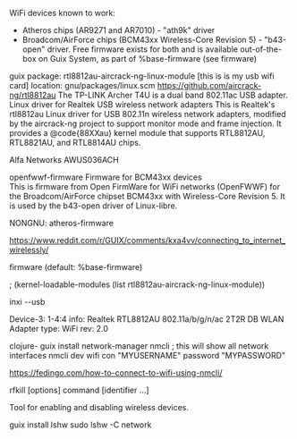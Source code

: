  WiFi devices known to work:
   - Atheros chips (AR9271 and AR7010) - "ath9k" driver
   - Broadcom/AirForce chips (BCM43xx Wireless-Core Revision 5) - "b43-open" driver. 
   Free firmware exists for both and is available out-of-the-box on Guix System, as part of %base-firmware (see firmware)

guix package: rtl8812au-aircrack-ng-linux-module [this is is my usb wifi card]
location: gnu/packages/linux.scm
https://github.com/aircrack-ng/rtl8812au
The TP-LINK Archer T4U is a dual band 802.11ac USB adapter.
Linux driver for Realtek USB wireless network adapters
This is Realtek's rtl8812au Linux driver for USB 802.11n wireless
network adapters, modified by the aircrack-ng project to support monitor mode
and frame injection.  It provides a @code{88XXau} kernel module that supports
RTL8812AU, RTL8821AU, and RTL8814AU chips.

Alfa Networks AWUS036ACH

openfwwf-firmware
Firmware for BCM43xx devices  
This is firmware from Open FirmWare for WiFi networks (OpenFWWF) for the Broadcom/AirForce chipset BCM43xx with Wireless-Core Revision 5. It is used by the b43-open driver of Linux-libre.

NONGNU:
atheros-firmware


https://www.reddit.com/r/GUIX/comments/kxa4vv/connecting_to_internet_wirelessly/




firmware (default: %base-firmware)

 ; (kernel-loadable-modules (list rtl8812au-aircrack-ng-linux-module))



inxi --usb

Device-3: 1-4:4
    info: Realtek RTL8812AU 802.11a/b/g/n/ac 2T2R DB WLAN Adapter type: WiFi
    rev: 2.0

clojure-
guix install network-manager
nmcli      ; this will show all network interfaces
nmcli dev wifi con "MYUSERNAME" password "MYPASSWORD"


https://fedingo.com/how-to-connect-to-wifi-using-nmcli/


rfkill [options] command [identifier ...]

Tool for enabling and disabling wireless devices.


guix install lshw
sudo lshw -C network